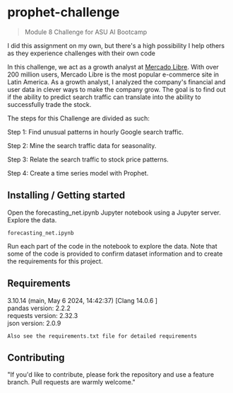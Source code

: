 #  prophet-challenge
> Module 8 Challenge for ASU AI Bootcamp

I did this assignment on my own, but there's a high possibility I help others as they experience challenges with their own code

In this challenge, we act as a growth analyst at [Mercado Libre](https://investor.mercadolibre.com/). With over 200 million users, Mercado Libre is the most popular e-commerce site in Latin America. As a growth analyst, I analyzed the company's financial and user data in clever ways to make the company grow. The goal is to find out if the ability to predict search traffic can translate into the ability to successfully trade the stock.

The steps for this Challenge are divided as such:

Step 1: Find unusual patterns in hourly Google search traffic.

Step 2: Mine the search traffic data for seasonality.

Step 3: Relate the search traffic to stock price patterns.

Step 4: Create a time series model with Prophet.

## Installing / Getting started

Open the forecasting_net.ipynb Jupyter notebook using a Jupyter server. Explore the data.

```jupyter lab
forecasting_net.ipynb
```

Run each part of the code in the notebook to explore the data. Note that some of the code is provided to confirm dataset information and to create the requirements for this project.

## Requirements
3.10.14 (main, May  6 2024, 14:42:37) [Clang 14.0.6 ]\
pandas version: 2.2.2\
requests version: 2.32.3\
json version: 2.0.9
```
Also see the requirements.txt file for detailed requirements
```


## Contributing

"If you'd like to contribute, please fork the repository and use a feature
branch. Pull requests are warmly welcome."

